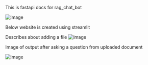 This is fastapi docs for rag_chat_bot

![image](https://github.com/user-attachments/assets/64047dfd-eecf-41c4-9c00-347dcd21c508)

Below website is created using streamlit 

  Describes about adding a file
![image](https://github.com/user-attachments/assets/33756877-802d-47d9-9073-f3bd5057dee3)


  Image of output after asking a question from uploaded document

  ![image](https://github.com/user-attachments/assets/fea7188a-73f3-4db2-9cf0-2e4f416649df)
